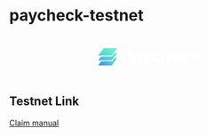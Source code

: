 # paycheck-testnet

<p align="center">
  <svg width="220" height="77" viewBox="0 0 220 77" fill="none" xmlns="http://www.w3.org/2000/svg" class="jss10"><path d="M27.3834 23.7397C27.701 23.3148 28.3038 23 28.7997 23H51.3115C51.9218 23 52.1188 23.4694 51.7278 23.9924L42.9273 35.7632C42.6096 36.1881 42.0069 36.5029 41.511 36.5029H18.9992C18.3889 36.5029 18.1919 36.0334 18.5829 35.5105L27.3834 23.7397Z" fill="url(#paint0_linear_7041_26961)"></path><path d="M42.2156 38.0026C42.7076 38.0026 43.3055 37.6926 43.6253 37.2717L47.1815 32.5908C47.5013 32.1699 48.0992 31.8599 48.5912 31.8599H51.3129C51.9233 31.8599 52.1202 32.3293 51.7292 32.8522L42.9288 44.6231C42.6111 45.0479 42.0083 45.3627 41.5124 45.3627H19.0032C18.3919 45.3627 18.1955 44.892 18.5882 44.3685L22.81 38.7404C23.1282 38.3164 23.7299 38.0026 24.225 38.0026H42.2156Z" fill="url(#paint1_linear_7041_26961)"></path><path d="M42.2156 46.8629C42.7076 46.8629 43.3055 46.5529 43.6253 46.132L47.1815 41.4511C47.5013 41.0302 48.0992 40.7202 48.5912 40.7202H51.3129C51.9233 40.7202 52.1202 41.1897 51.7292 41.7126L42.9288 53.4834C42.6111 53.9083 42.0083 54.2231 41.5124 54.2231H19.0032C18.3919 54.2231 18.1955 53.7524 18.5882 53.2289L22.81 47.6008C23.1282 47.1767 23.7299 46.8629 24.225 46.8629H42.2156Z" fill="url(#paint2_linear_7041_26961)"></path><path d="M69.9025 24.6787H61.4043V47.6444H66.5353V40.4266H69.9025C74.3281 40.4266 77.7594 36.9161 77.7594 32.5527C77.7594 28.1892 74.3281 24.6787 69.9025 24.6787ZM69.9025 35.5054H66.5353V29.5999H69.9025C71.4739 29.5999 72.6284 30.8794 72.6284 32.5527C72.6284 34.2259 71.4739 35.5054 69.9025 35.5054Z" fill="white"></path><path d="M90.8297 31.2403V32.7823C89.7715 31.5356 88.2001 30.781 86.0515 30.781C81.8505 30.781 78.387 34.554 78.387 39.4424C78.387 44.3308 81.8505 48.1037 86.0515 48.1037C88.2001 48.1037 89.7715 47.3491 90.8297 46.1024V47.6444H95.6401V31.2403H90.8297ZM87.0135 43.445C84.8008 43.445 83.1973 41.903 83.1973 39.4424C83.1973 36.9818 84.8008 35.4398 87.0135 35.4398C89.2263 35.4398 90.8297 36.9818 90.8297 39.4424C90.8297 41.903 89.2263 43.445 87.0135 43.445Z" fill="white"></path><path d="M109.271 31.2403L106.256 41.2796L102.697 31.2403H97.4054L103.787 46.8898C103.082 48.8911 102.023 49.6129 99.7785 49.6129V54.206C104.268 54.4357 107.122 52.3688 108.918 47.1523L114.402 31.2403H109.271Z" fill="white"></path><path d="M123.245 48.1037C126.387 48.1037 129.113 46.4305 130.492 43.8715L126.291 41.4109C125.778 42.5591 124.591 43.2481 123.18 43.2481C121.096 43.2481 119.557 41.7061 119.557 39.4424C119.557 37.1786 121.096 35.6366 123.18 35.6366C124.591 35.6366 125.746 36.3256 126.291 37.4739L130.492 34.9805C129.113 32.4542 126.355 30.781 123.245 30.781C118.37 30.781 114.746 34.554 114.746 39.4424C114.746 44.3308 118.37 48.1037 123.245 48.1037Z" fill="white"></path><path d="M141.824 30.781C139.708 30.781 138.104 31.5684 137.238 32.7823V24.6787H132.428V47.6444H137.238V38.6878C137.238 36.3584 138.457 35.3085 140.221 35.3085C141.76 35.3085 143.011 36.26 143.011 38.2941V47.6444H147.821V37.5723C147.821 33.1432 145.063 30.781 141.824 30.781Z" fill="white"></path><path d="M155.422 41.4109H166.806C166.934 40.7875 166.999 40.1313 166.999 39.4424C166.999 34.4883 163.535 30.781 158.853 30.781C153.786 30.781 150.323 34.554 150.323 39.4424C150.323 44.3308 153.722 48.1037 159.206 48.1037C162.252 48.1037 164.625 46.9554 166.197 44.7245L162.349 42.4607C161.707 43.1825 160.585 43.7074 159.27 43.7074C157.506 43.7074 156.031 43.1169 155.422 41.4109ZM155.325 37.7363C155.774 36.0631 156.993 35.1445 158.821 35.1445C160.264 35.1445 161.707 35.8335 162.22 37.7363H155.325Z" fill="white"></path><path d="M177.267 48.1037C180.41 48.1037 183.135 46.4305 184.514 43.8715L180.313 41.4109C179.8 42.5591 178.614 43.2481 177.203 43.2481C175.118 43.2481 173.579 41.7061 173.579 39.4424C173.579 37.1786 175.118 35.6366 177.203 35.6366C178.614 35.6366 179.768 36.3256 180.313 37.4739L184.514 34.9805C183.135 32.4542 180.378 30.781 177.267 30.781C172.392 30.781 168.769 34.554 168.769 39.4424C168.769 44.3308 172.392 48.1037 177.267 48.1037Z" fill="white"></path><path d="M201.843 47.6444L195.846 39.4424L201.683 31.2403H196.071L191.261 38.4253V24.6787H186.45V47.6444H191.261V40.3938L196.392 47.6444H201.843Z" fill="white"></path><defs><linearGradient id="paint0_linear_7041_26961" x1="35.1552" y1="21.168" x2="12.5751" y2="63.356" gradientUnits="userSpaceOnUse"><stop stop-color="#65F4CD"></stop><stop offset="1" stop-color="#4799E9"></stop></linearGradient><linearGradient id="paint1_linear_7041_26961" x1="32.8203" y1="14.3066" x2="5.2768" y2="52.4562" gradientUnits="userSpaceOnUse"><stop offset="0.0001" stop-color="#65F4CD"></stop><stop offset="1" stop-color="#4799E9"></stop></linearGradient><linearGradient id="paint2_linear_7041_26961" x1="35.1552" y1="21.635" x2="15.2237" y2="43.074" gradientUnits="userSpaceOnUse"><stop offset="0.0001" stop-color="#65F4CD"></stop><stop offset="1" stop-color="#4799E9"></stop></linearGradient></defs></svg>

</p>

## Testnet Link

[Claim manual](https://testnet.paycheck.io/)
